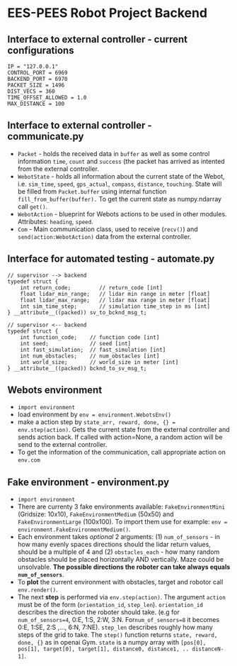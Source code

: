 # EES-PEES Robot Project Backend

## Interface to external controller - current configurations
    IP = "127.0.0.1"
    CONTROL_PORT = 6969
    BACKEND_PORT = 6970
    PACKET_SIZE = 1496
    DIST_VECS = 360
    TIME_OFFSET_ALLOWED = 1.0
    MAX_DISTANCE = 100

## Interface to external controller - communicate.py
* `Packet` - holds the received data in `buffer` as well as some control information `time`, `count` and `success` (the packet has arrived as intented from the external controller.
* `WebotState` - holds all information about the current state of the Webot, i.e. `sim_time`, `speed`, `gps_actual`, `compass`, `distance`, `touching`. State will be filled from `Packet.buffer` using internal function `fill_from_buffer(buffer).` To get the current state as numpy.ndarray call `get()`.
* `WebotAction` - blueprint for Webots actions to be used in other modules. Attributes: `heading`, `speed`.
* `Com` - Main communication class, used to receive (`recv()`) and `send(action:WebotAction)` data from the external controller.

## Interface for automated testing - automate.py
```
// supervisor --> backend
typedef struct {
	int return_code;         // return_code [int]
	float lidar_min_range;   // lidar min range in meter [float]
	float lidar_max_range;   // lidar max range in meter [float]
	int sim_time_step;       // simulation time_step in ms [int]
} __attribute__((packed)) sv_to_bcknd_msg_t;

// supervisor <-- backend
typedef struct {
	int function_code;    // function code [int]
	int seed;             // seed [int]
	int fast_simulation;  // fast_simulation [int]
	int num_obstacles;    // num_obstacles [int]
	int world_size;       // world_size in meter [int]
} __attribute__((packed)) bcknd_to_sv_msg_t;
```


## Webots environment
* `import environment`
* load environment by `env = environment.WebotsEnv()`
* make a action step by `state_arr, reward, done, {} = env.step(action)`. Gets the current state from the external controller and sends action back. If called with action=None, a random action will be send to the external controller.
* To get the information of the communication, call appropriate action on `env.com`

## Fake environment - environment.py
* `import environment`
* There are currenty 3 fake environments available: `FakeEnvironmentMini` (Gridsize: 10x10), `FakeEnvironmentMedium` (50x50) and `FakeEnvironmentLarge` (100x100). To import them use for example: `env = environment.FakeEnvironmentMedium()`.
* Each environment takes *optional* 2 arguments: (1) `num_of_sensors` - in how many evenly spaces directions should the lidar return values, should be a multiple of 4 and (2) `obstacles_each` - how many random obstacles should be placed horizontally AND vertically. Maze could be unsolvable. **The possible directions the roboter can take always equals `num_of_sensors`**.
* To **plot** the current environment with obstacles, target and robotor call `env.render()`.
* The next **step** is performed via `env.step(action)`. The argument `action` must be of the form (`orientation_id`, `step_len`). `orientation_id` describes the direction the roboter should take. (e.g for `num_of_sensors=4`, 0:E, 1:S, 2:W, 3:N. For`num_of_sensors=8` it becomes 0:E, 1:SE, 2:S ,..., 6:N, 7:NE). `step_len` describes roughly how many steps of the grid to take. The `step()` function returns `state, reward, done, {}` as in openai Gym. `state` is a numpy array with `[pos[0], pos[1], target[0], target[1], distance0, distance1, .. distanceN-1]`.
